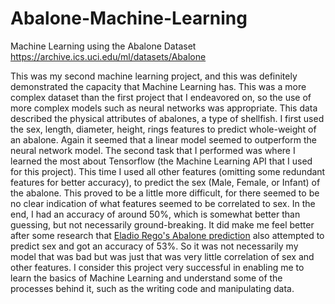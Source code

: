 # Abalone-Machine-Learning
Machine Learning using the Abalone Dataset
https://archive.ics.uci.edu/ml/datasets/Abalone

This was my second machine learning project, and this was definitely demonstrated the capacity that Machine Learning has. This was a more complex dataset than the first project that I endeavored on, so the use of more complex models such as neural networks was appropriate. This data described the physical attributes of abalones, a type of shellfish. I first used the sex, length, diameter, height, rings features to predict whole-weight of an abalone. Again it seemed that a linear model seemed to outperform the neural network model. The second task that I performed was where I learned the most about Tensorflow (the Machine Learning API that I used for this project). This time I used all other features (omitting some redundant features for better accuracy), to predict the sex (Male, Female, or Infant) of the abalone. This proved to be a little more difficult, for there seemed to be no clear indication of what features seemed to be correlated to sex. In the end, I had an accuracy of around 50%, which is somewhat better than guessing, but not necessarily ground-breaking. It did make me feel better after some research that [Eladio Rego's Abalone prediction](https://rstudio-pubs-static.s3.amazonaws.com/329079_924adf81bf0b4910b439f5459809f6e9.html) also attempted to predict sex and got an accuracy of 53%. So it was not necessarily my model that was bad but was just that was very little correlation of sex and other features. I consider this project very successful in enabling me to learn the basics of Machine Learning and understand some of the processes behind it, such as the writing code and manipulating data.
